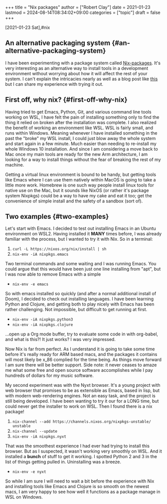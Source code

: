 +++
title = "Nix packages"
author = ["Robert Clay"]
date = 2021-01-23
lastmod = 2024-08-14T08:34:02+09:00
categories = ["topic"]
draft = false
+++

<span class="timestamp-wrapper"><span class="timestamp">[2021-01-23 Sat]</span></span>,#nix


## An alternative packaging system {#an-alternative-packaging-system}

I have been experimenting with a package system called
[Nix-packages](<https://nixos.org/>). It's very interesting as an alternative way
to install tools in a development environment without worrying about how it will
affect the rest of your system. I can't explain the intricacies nearly as well
as a blog post like
[this](<https://wickedchicken.github.io/post/macos-nix-setup/>) but I can share my
experience with trying it out.


## First off, why nix? {#first-off-why-nix}

Having tried to get Emacs, Python, Git, and various command line tools working
on WSL, I have felt the pain of installing something only to find the thing it
relied on broken after the installation was complete. I also realized the
benefit of working an environment like WSL. WSL is fairly small, and runs within
Windows. Meaning whenever I have installed something in the past the "broke" my
WSL install, I could just blow away the whole system and start again in a few
minute. Much easier than needing to re-install my whole Windows 10 installation.
And since I am considering a move back to Mac once my main tools are ready for
the new Arm architecture, I am looking for a way to install things without the
fear of breaking the rest of my machine.

Getting a virtual linux environment is bound to be handy, but getting tools like
Emacs where I can use them natively within MacOS is going to take a little more
work. Homebrew is one such way people install linux tools for native use on the
Mac, but it sounds like NixOS (or rather it's package system Nixpkgs) could be a
way to have my cake and eat it too; get the convenience of simple install and
the safety of a sandbox (sort of).


## Two examples {#two-examples}

Let's start with Emacs. I decided to test out installing Emacs in an Ubuntu
environment on WSL2. Having installed it **MANY** times before, I was already
familiar with the process, but I wanted to try it with Nix. So in a terminal:

1.  `curl -L https://nixos.org/nix/install | sh`
2.  `nix-env -iA nixpkgs.emacs`

Two terminal commands and some waiting and I was running Emacs. You could argue
that this would have been just one line installing from "apt", but I was now
able to remove Emacs with a simple

-   `nix-env -e emacs`

So with emacs installed so quickly (and after a normal additional install of
Doom), I decided to check out installing languages. I have been learning Python
and Clojure, and getting both to play nicely with Emacs has been rather
challenging. Not impossible, but difficult to get running at first.

-   `nix-env -iA nixpkgs.python3`
-   `nix-env -iA nixpkgs.clojure`

...open up a Org mode buffer, try to evaluate some code in with org-babel, and
what is this?! It just works? I was very impressed.

Now Nix is far from perfect. As I understand it is going to take some time
before it's really ready for ARM based macs, and the packages it contains will
most likely be x_86 complied for the time being. As things move forward I am
sure there will be better support. Side note: it never ceases to amaze me what
some free and open source software accomplishes while I pay hundreds of dollars
for my music software.

My second experiment was with the Nyxt browser. It's a young project with web
browser that promises to be as extensible as Emacs, based in lisp, but with
modern web-rendering engines. Not an easy task, and the project is still being
developed. I have been wanting to try it our for a LONG time, but could never
get the installer to work on WSL. Then I found there is a nix package!

1.  `nix-channel --add https://channels.nixos.org/nixpkgs-unstable/ unstable`
2.  `nix-channel --update`
3.  `nix-env -iA nixpkgs.nyxt`

That was the smoothest experience I had ever had trying to install this browser.
But as I suspected, it wasn't working very smoothly on WSL. And it installed a
**bunch** of stuff to get it working. I spotted Python 2 and 3 in the list of
things getting pulled in. Uninstalling was a breeze.

-   `nix-env -e nyxt`

So while I am sure I will need to wait a bit before the experience with Nix and
installing tools like Emacs and Clojure is so smooth on the newest macs, I am
very happy to see how well it functions as a package manage in WSL on Windows.
